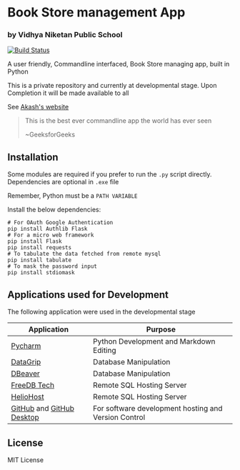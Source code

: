 # **Book Store management App**
### by Vidhya Niketan Public School

[![Build Status](https://travis-ci.org/joemccann/dillinger.svg?branch=master)](https://travis-ci.org/joemccann/dillinger)

A user friendly, Commandline interfaced, Book Store managing app, built in Python

This is a private repository and currently at developmental stage. 
Upon Completion it will be made available to all

See [Akash's website](https://akashshanmugaraj.wixsite.com/home) 

> This is the best ever commandline app the world has ever seen
> 
> ~GeeksforGeeks

## Installation
Some modules are required if you prefer to run the `.py` script directly. Dependencies are optional in `.exe` file

Remember, Python must be a `PATH VARIABLE`

Install the below dependencies:

```shell
# For OAuth Google Authentication
pip install Authlib Flask
# For a micro web framework
pip install Flask
pip install requests
# To tabulate the data fetched from remote mysql
pip install tabulate
# To mask the password input
pip install stdiomask
```

## Applications used for Development

The following application were used in the developmental stage

| Application | Purpose |
| ------ | ------ |
| [Pycharm](https://www.jetbrains.com/pycharm/) | Python Development and Markdown Editing |
| [DataGrip](https://www.jetbrains.com/datagrip/) | Database Manipulation |
| [DBeaver](https://dbeaver.io/) | Database Manipulation|
| [FreeDB Tech](https://freedb.tech/) | Remote SQL Hosting Server |
| [HelioHost](https://www.heliohost.org/) | Remote SQL Hosting Server |
| [GitHub](https://github.com/) and [GitHub Desktop](https://desktop.github.com/) | For software development hosting and Version Control |


## License

MIT License
